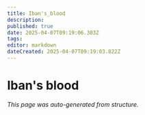 ```yaml
---
title: Iban's_blood
description: 
published: true
date: 2025-04-07T09:19:06.303Z
tags: 
editor: markdown
dateCreated: 2025-04-07T09:19:03.822Z
---
```


# Iban's blood

*This page was auto-generated from structure.*